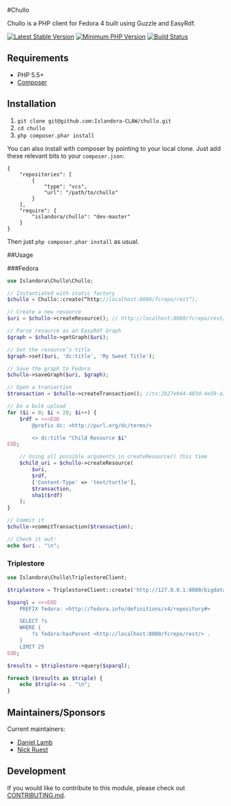 #Chullo 

Chullo is a PHP client for Fedora 4 built using Guzzle and EasyRdf.

[![Latest Stable Version](https://img.shields.io/packagist/v/Islandora/chullo.svg?style=flat-square)](https://packagist.org/packages/islandora/chullo)
[![Minimum PHP Version](https://img.shields.io/badge/php-%3E%3D%205.5-8892BF.svg?style=flat-square)](https://php.net/)
[![Build Status](https://travis-ci.org/Islandora-CLAW/chullo.svg?branch=master)](https://travis-ci.org/Islandora-CLAW/chullo)

## Requirements

* PHP 5.5+
* [Composer](https://getcomposer.org/)

## Installation

1. `git clone git@github.com:Islandora-CLAW/chullo.git`
2. `cd chullo`
3. `php composer.phar install`

You can also install with composer by pointing to your local clone. Just add these relevant bits to your `composer.json`:

```
{
    "repositories": [
        {
            "type": "vcs",
            "url": "/path/to/chullo"
        }
    ],
    "require": {
        "islandora/chullo": "dev-master"
    }
}
```

Then just `php composer.phar install` as usual.

##Usage

###Fedora
```php
use Islandora\Chullo\Chullo;

// Instantiated with static factory
$chullo = Chullo::create(“http://localhost:8080/fcrepo/rest”);

// Create a new resource
$uri = $chullo->createResource(); // http://localhost:8080/fcrepo/rest/0b/0b/6c/68/0b0b6c68-30d8-410c-8a0e-154d0fd4ca20

// Parse resource as an EasyRdf Graph
$graph = $chullo->getGraph($uri);

// Set the resource’s title
$graph->set($uri, 'dc:title', 'My Sweet Title');

// Save the graph to Fedora
$chullo->saveGraph($uri, $graph);

// Open a transaction
$transaction = $chullo->createTransaction(); //tx:2b27e944-483d-4e59-a33b-f378bd42faf5

// Do a bulk upload
for ($i = 0; $i < 20; $i++) {
    $rdf = <<<EOD
        @prefix dc: <http://purl.org/dc/terms/>

        <> dc:title "Child Resource $i"
EOD;

    // Using all possible arguments in createResource() this time
    $child_uri = $chullo->createResource(
        $uri,
        $rdf,
        ['Content-Type' => 'text/turtle'],
        $transaction,
        sha1($rdf)
    );
}

// Commit it
$chullo->commitTransaction($transaction);

// Check it out:
echo $uri . "\n";
```

### Triplestore

```php
use Islandora\Chullo\TriplestoreClient;

$triplestore = TriplestoreClient::create('http://127.0.0.1:8080/bigdata/namespace/kb/sparql/');

$sparql = <<<EOD
    PREFIX fedora: <http://fedora.info/definitions/v4/repository#>

    SELECT ?s
    WHERE {
        ?s fedora:hasParent <http://localhost:8080/fcrepo/rest/> .
    }
    LIMIT 25
EOD;

$results = $triplestore->query($sparql);

foreach ($results as $triple) {
    echo $triple->s . "\n";
}
```

## Maintainers/Sponsors

Current maintainers:

* [Daniel Lamb](https://github.com/daniel-dgi)
* [Nick Ruest](https://github.com/ruebot)

## Development

If you would like to contribute to this module, please check out [CONTRIBUTING.md](CONTRIBUTING.md).
